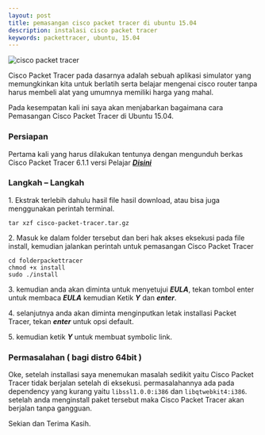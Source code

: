 ```yaml
---
layout: post
title: pemasangan cisco packet tracer di ubuntu 15.04
description: instalasi cisco packet tracer
keywords: packettracer, ubuntu, 15.04
---
```

![cisco packet tracer][1]

Cisco Packet Tracer pada dasarnya adalah sebuah aplikasi simulator yang memungkinkan kita untuk berlatih serta belajar mengenai cisco router tanpa harus membeli alat yang umumnya memiliki harga yang mahal.

Pada kesempatan kali ini saya akan menjabarkan bagaimana cara Pemasangan Cisco Packet Tracer di Ubuntu 15.04.

### Persiapan

Pertama kali yang harus dilakukan tentunya dengan mengunduh berkas Cisco Packet Tracer 6.1.1 versi Pelajar _**[Disini][2]**_

### Langkah – Langkah

1\. Ekstrak terlebih dahulu hasil file hasil download, atau bisa juga menggunakan perintah terminal.

    tar xzf cisco-packet-tracer.tar.gz

2\. Masuk ke dalam folder tersebut dan beri hak akses eksekusi pada file install, kemudian jalankan perintah untuk pemasangan Cisco Packet Tracer

    cd folderpackettracer
    chmod +x install
    sudo ./install

3\. kemudian anda akan diminta untuk menyetujui _**EULA**_, tekan tombol enter untuk membaca _**EULA**_ kemudian Ketik _**Y**_ dan _**enter**_.

4\. selanjutnya anda akan diminta menginputkan letak installasi Packet Tracer, tekan _**enter**_ untuk opsi default.

5\. kemudian ketik _**Y**_ untuk membuat symbolic link.

### Permasalahan ( bagi distro 64bit )

Oke, setelah installasi saya menemukan masalah sedikit yaitu Cisco Packet Tracer tidak berjalan setelah di eksekusi. permasalahannya ada pada dependency yang kurang yaitu `libssl1.0.0:i386` dan `libqtwebkit4:i386`. setelah anda menginstall paket tersebut maka Cisco Packet Tracer akan berjalan tanpa gangguan.

Sekian dan Terima Kasih.

[1]: http://kawainaaa.com/wp-content/uploads/2015/06/Screenshot-from-2015-06-12-222249-300x256.png
[2]: https://drive.google.com/uc?export=download&amp;confirm=S5Mt&amp;id=0B9IVGyxtTpZZVnBQSjJQZ0VHSUk
  
